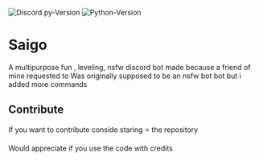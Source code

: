 
![Discord.py-Version](https://img.shields.io/badge/discord.py-2.0.0a-blue?style=flat-square)
   ![Python-Version](https://img.shields.io/badge/python-3.8.5-green?style=flat-square)

# Saigo

A multipurpose fun , leveling, nsfw discord bot made because a friend of mine requested to
Was originally supposed to be an nsfw bot bot but i added more commands

## Contribute

If you want to contribute conside staring ⭐️ the repository 

Would appreciate if you use the code with credits

